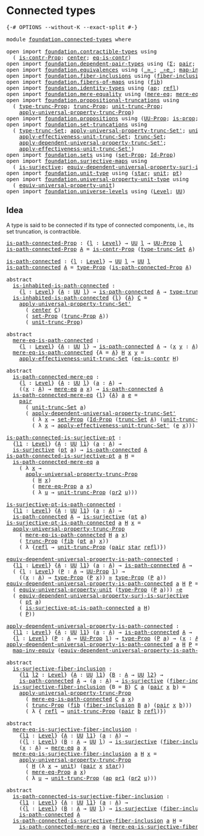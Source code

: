 # Connected types

<pre class="Agda"><a id="28" class="Symbol">{-#</a> <a id="32" class="Keyword">OPTIONS</a> <a id="40" class="Pragma">--without-K</a> <a id="52" class="Pragma">--exact-split</a> <a id="66" class="Symbol">#-}</a>

<a id="71" class="Keyword">module</a> <a id="78" href="foundation.connected-types.html" class="Module">foundation.connected-types</a> <a id="105" class="Keyword">where</a>

<a id="112" class="Keyword">open</a> <a id="117" class="Keyword">import</a> <a id="124" href="foundation.contractible-types.html" class="Module">foundation.contractible-types</a> <a id="154" class="Keyword">using</a>
  <a id="162" class="Symbol">(</a> <a id="164" href="foundation.contractible-types.html#1246" class="Function">is-contr-Prop</a><a id="177" class="Symbol">;</a> <a id="179" href="foundation-core.contractible-types.html#1085" class="Function">center</a><a id="185" class="Symbol">;</a> <a id="187" href="foundation-core.contractible-types.html#1299" class="Function">eq-is-contr</a><a id="198" class="Symbol">)</a>
<a id="200" class="Keyword">open</a> <a id="205" class="Keyword">import</a> <a id="212" href="foundation.dependent-pair-types.html" class="Module">foundation.dependent-pair-types</a> <a id="244" class="Keyword">using</a> <a id="250" class="Symbol">(</a><a id="251" href="foundation-core.dependent-pair-types.html#502" class="Record">Σ</a><a id="252" class="Symbol">;</a> <a id="254" href="foundation-core.dependent-pair-types.html#575" class="InductiveConstructor">pair</a><a id="258" class="Symbol">;</a> <a id="260" href="foundation-core.dependent-pair-types.html#592" class="Field">pr1</a><a id="263" class="Symbol">;</a> <a id="265" href="foundation-core.dependent-pair-types.html#604" class="Field">pr2</a><a id="268" class="Symbol">)</a>
<a id="270" class="Keyword">open</a> <a id="275" class="Keyword">import</a> <a id="282" href="foundation.equivalences.html" class="Module">foundation.equivalences</a> <a id="306" class="Keyword">using</a> <a id="312" class="Symbol">(</a><a id="313" href="foundation-core.equivalences.html#1607" class="Function Operator">_≃_</a><a id="316" class="Symbol">;</a> <a id="318" href="foundation-core.equivalences.html#7855" class="Function Operator">_∘e_</a><a id="322" class="Symbol">;</a> <a id="324" href="foundation-core.equivalences.html#5022" class="Function">map-inv-equiv</a><a id="337" class="Symbol">)</a>
<a id="339" class="Keyword">open</a> <a id="344" class="Keyword">import</a> <a id="351" href="foundation.fiber-inclusions.html" class="Module">foundation.fiber-inclusions</a> <a id="379" class="Keyword">using</a> <a id="385" class="Symbol">(</a><a id="386" href="foundation.fiber-inclusions.html#2100" class="Function">fiber-inclusion</a><a id="401" class="Symbol">)</a>
<a id="403" class="Keyword">open</a> <a id="408" class="Keyword">import</a> <a id="415" href="foundation.fibers-of-maps.html" class="Module">foundation.fibers-of-maps</a> <a id="441" class="Keyword">using</a> <a id="447" class="Symbol">(</a><a id="448" href="foundation-core.fibers-of-maps.html#928" class="Function">fib</a><a id="451" class="Symbol">)</a>
<a id="453" class="Keyword">open</a> <a id="458" class="Keyword">import</a> <a id="465" href="foundation.identity-types.html" class="Module">foundation.identity-types</a> <a id="491" class="Keyword">using</a> <a id="497" class="Symbol">(</a><a id="498" href="foundation-core.identity-types.html#2853" class="Function">ap</a><a id="500" class="Symbol">;</a> <a id="502" href="foundation-core.identity-types.html#694" class="InductiveConstructor">refl</a><a id="506" class="Symbol">)</a>
<a id="508" class="Keyword">open</a> <a id="513" class="Keyword">import</a> <a id="520" href="foundation.mere-equality.html" class="Module">foundation.mere-equality</a> <a id="545" class="Keyword">using</a> <a id="551" class="Symbol">(</a><a id="552" href="foundation.mere-equality.html#1100" class="Function">mere-eq</a><a id="559" class="Symbol">;</a> <a id="561" href="foundation.mere-equality.html#1000" class="Function">mere-eq-Prop</a><a id="573" class="Symbol">)</a>
<a id="575" class="Keyword">open</a> <a id="580" class="Keyword">import</a> <a id="587" href="foundation.propositional-truncations.html" class="Module">foundation.propositional-truncations</a> <a id="624" class="Keyword">using</a>
  <a id="632" class="Symbol">(</a> <a id="634" href="foundation.propositional-truncations.html#2012" class="Function">type-trunc-Prop</a><a id="649" class="Symbol">;</a> <a id="651" href="foundation.propositional-truncations.html#2510" class="Function">trunc-Prop</a><a id="661" class="Symbol">;</a> <a id="663" href="foundation.propositional-truncations.html#2096" class="Function">unit-trunc-Prop</a><a id="678" class="Symbol">;</a>
    <a id="684" href="foundation.propositional-truncations.html#5581" class="Function">apply-universal-property-trunc-Prop</a><a id="719" class="Symbol">)</a>
<a id="721" class="Keyword">open</a> <a id="726" class="Keyword">import</a> <a id="733" href="foundation.propositions.html" class="Module">foundation.propositions</a> <a id="757" class="Keyword">using</a> <a id="763" class="Symbol">(</a><a id="764" href="foundation-core.propositions.html#1380" class="Function">UU-Prop</a><a id="771" class="Symbol">;</a> <a id="773" href="foundation-core.propositions.html#1295" class="Function">is-prop</a><a id="780" class="Symbol">;</a> <a id="782" href="foundation-core.propositions.html#1482" class="Function">type-Prop</a><a id="791" class="Symbol">)</a>
<a id="793" class="Keyword">open</a> <a id="798" class="Keyword">import</a> <a id="805" href="foundation.set-truncations.html" class="Module">foundation.set-truncations</a> <a id="832" class="Keyword">using</a>
  <a id="840" class="Symbol">(</a> <a id="842" href="foundation.set-truncations.html#3498" class="Postulate">type-trunc-Set</a><a id="856" class="Symbol">;</a> <a id="858" href="foundation.set-truncations.html#8250" class="Function">apply-universal-property-trunc-Set&#39;</a><a id="893" class="Symbol">;</a> <a id="895" href="foundation.set-truncations.html#3762" class="Postulate">unit-trunc-Set</a><a id="909" class="Symbol">;</a>
    <a id="915" href="foundation.set-truncations.html#11367" class="Function">apply-effectiveness-unit-trunc-Set</a><a id="949" class="Symbol">;</a> <a id="951" href="foundation.set-truncations.html#3630" class="Function">trunc-Set</a><a id="960" class="Symbol">;</a>
    <a id="966" href="foundation.set-truncations.html#6207" class="Function">apply-dependent-universal-property-trunc-Set&#39;</a><a id="1011" class="Symbol">;</a>
    <a id="1017" href="foundation.set-truncations.html#11621" class="Function">apply-effectiveness-unit-trunc-Set&#39;</a><a id="1052" class="Symbol">)</a>
<a id="1054" class="Keyword">open</a> <a id="1059" class="Keyword">import</a> <a id="1066" href="foundation.sets.html" class="Module">foundation.sets</a> <a id="1082" class="Keyword">using</a> <a id="1088" class="Symbol">(</a><a id="1089" href="foundation-core.sets.html#3062" class="Function">set-Prop</a><a id="1097" class="Symbol">;</a> <a id="1099" href="foundation-core.sets.html#1407" class="Function">Id-Prop</a><a id="1106" class="Symbol">)</a>
<a id="1108" class="Keyword">open</a> <a id="1113" class="Keyword">import</a> <a id="1120" href="foundation.surjective-maps.html" class="Module">foundation.surjective-maps</a> <a id="1147" class="Keyword">using</a>
  <a id="1155" class="Symbol">(</a> <a id="1157" href="foundation.surjective-maps.html#1905" class="Function">is-surjective</a><a id="1170" class="Symbol">;</a> <a id="1172" href="foundation.surjective-maps.html#4745" class="Function">equiv-dependent-universal-property-surj-is-surjective</a><a id="1225" class="Symbol">)</a>
<a id="1227" class="Keyword">open</a> <a id="1232" class="Keyword">import</a> <a id="1239" href="foundation.unit-type.html" class="Module">foundation.unit-type</a> <a id="1260" class="Keyword">using</a> <a id="1266" class="Symbol">(</a><a id="1267" href="foundation.unit-type.html#1099" class="InductiveConstructor">star</a><a id="1271" class="Symbol">;</a> <a id="1273" href="foundation.unit-type.html#1075" class="Datatype">unit</a><a id="1277" class="Symbol">;</a> <a id="1279" href="foundation.unit-type.html#1589" class="Function">pt</a><a id="1281" class="Symbol">)</a>
<a id="1283" class="Keyword">open</a> <a id="1288" class="Keyword">import</a> <a id="1295" href="foundation.universal-property-unit-type.html" class="Module">foundation.universal-property-unit-type</a> <a id="1335" class="Keyword">using</a>
  <a id="1343" class="Symbol">(</a> <a id="1345" href="foundation.universal-property-unit-type.html#2087" class="Function">equiv-universal-property-unit</a><a id="1374" class="Symbol">)</a>
<a id="1376" class="Keyword">open</a> <a id="1381" class="Keyword">import</a> <a id="1388" href="foundation.universe-levels.html" class="Module">foundation.universe-levels</a> <a id="1415" class="Keyword">using</a> <a id="1421" class="Symbol">(</a><a id="1422" href="Agda.Primitive.html#597" class="Postulate">Level</a><a id="1427" class="Symbol">;</a> <a id="1429" href="foundation-core.universe-levels.html#222" class="Primitive">UU</a><a id="1431" class="Symbol">)</a>
</pre>
## Idea

A type is said to be connected if its type of connected components, i.e., its set truncation, is contractible.

<pre class="Agda"><a id="is-path-connected-Prop"></a><a id="1567" href="foundation.connected-types.html#1567" class="Function">is-path-connected-Prop</a> <a id="1590" class="Symbol">:</a> <a id="1592" class="Symbol">{</a><a id="1593" href="foundation.connected-types.html#1593" class="Bound">l</a> <a id="1595" class="Symbol">:</a> <a id="1597" href="Agda.Primitive.html#597" class="Postulate">Level</a><a id="1602" class="Symbol">}</a> <a id="1604" class="Symbol">→</a> <a id="1606" href="foundation-core.universe-levels.html#222" class="Primitive">UU</a> <a id="1609" href="foundation.connected-types.html#1593" class="Bound">l</a> <a id="1611" class="Symbol">→</a> <a id="1613" href="foundation-core.propositions.html#1380" class="Function">UU-Prop</a> <a id="1621" href="foundation.connected-types.html#1593" class="Bound">l</a>
<a id="1623" href="foundation.connected-types.html#1567" class="Function">is-path-connected-Prop</a> <a id="1646" href="foundation.connected-types.html#1646" class="Bound">A</a> <a id="1648" class="Symbol">=</a> <a id="1650" href="foundation.contractible-types.html#1246" class="Function">is-contr-Prop</a> <a id="1664" class="Symbol">(</a><a id="1665" href="foundation.set-truncations.html#3498" class="Postulate">type-trunc-Set</a> <a id="1680" href="foundation.connected-types.html#1646" class="Bound">A</a><a id="1681" class="Symbol">)</a>

<a id="is-path-connected"></a><a id="1684" href="foundation.connected-types.html#1684" class="Function">is-path-connected</a> <a id="1702" class="Symbol">:</a> <a id="1704" class="Symbol">{</a><a id="1705" href="foundation.connected-types.html#1705" class="Bound">l</a> <a id="1707" class="Symbol">:</a> <a id="1709" href="Agda.Primitive.html#597" class="Postulate">Level</a><a id="1714" class="Symbol">}</a> <a id="1716" class="Symbol">→</a> <a id="1718" href="foundation-core.universe-levels.html#222" class="Primitive">UU</a> <a id="1721" href="foundation.connected-types.html#1705" class="Bound">l</a> <a id="1723" class="Symbol">→</a> <a id="1725" href="foundation-core.universe-levels.html#222" class="Primitive">UU</a> <a id="1728" href="foundation.connected-types.html#1705" class="Bound">l</a>
<a id="1730" href="foundation.connected-types.html#1684" class="Function">is-path-connected</a> <a id="1748" href="foundation.connected-types.html#1748" class="Bound">A</a> <a id="1750" class="Symbol">=</a> <a id="1752" href="foundation-core.propositions.html#1482" class="Function">type-Prop</a> <a id="1762" class="Symbol">(</a><a id="1763" href="foundation.connected-types.html#1567" class="Function">is-path-connected-Prop</a> <a id="1786" href="foundation.connected-types.html#1748" class="Bound">A</a><a id="1787" class="Symbol">)</a>

<a id="1790" class="Keyword">abstract</a>
  <a id="is-inhabited-is-path-connected"></a><a id="1801" href="foundation.connected-types.html#1801" class="Function">is-inhabited-is-path-connected</a> <a id="1832" class="Symbol">:</a>
    <a id="1838" class="Symbol">{</a><a id="1839" href="foundation.connected-types.html#1839" class="Bound">l</a> <a id="1841" class="Symbol">:</a> <a id="1843" href="Agda.Primitive.html#597" class="Postulate">Level</a><a id="1848" class="Symbol">}</a> <a id="1850" class="Symbol">{</a><a id="1851" href="foundation.connected-types.html#1851" class="Bound">A</a> <a id="1853" class="Symbol">:</a> <a id="1855" href="foundation-core.universe-levels.html#222" class="Primitive">UU</a> <a id="1858" href="foundation.connected-types.html#1839" class="Bound">l</a><a id="1859" class="Symbol">}</a> <a id="1861" class="Symbol">→</a> <a id="1863" href="foundation.connected-types.html#1684" class="Function">is-path-connected</a> <a id="1881" href="foundation.connected-types.html#1851" class="Bound">A</a> <a id="1883" class="Symbol">→</a> <a id="1885" href="foundation.propositional-truncations.html#2012" class="Function">type-trunc-Prop</a> <a id="1901" href="foundation.connected-types.html#1851" class="Bound">A</a>
  <a id="1905" href="foundation.connected-types.html#1801" class="Function">is-inhabited-is-path-connected</a> <a id="1936" class="Symbol">{</a><a id="1937" href="foundation.connected-types.html#1937" class="Bound">l</a><a id="1938" class="Symbol">}</a> <a id="1940" class="Symbol">{</a><a id="1941" href="foundation.connected-types.html#1941" class="Bound">A</a><a id="1942" class="Symbol">}</a> <a id="1944" href="foundation.connected-types.html#1944" class="Bound">C</a> <a id="1946" class="Symbol">=</a>
    <a id="1952" href="foundation.set-truncations.html#8250" class="Function">apply-universal-property-trunc-Set&#39;</a>
      <a id="1994" class="Symbol">(</a> <a id="1996" href="foundation-core.contractible-types.html#1085" class="Function">center</a> <a id="2003" href="foundation.connected-types.html#1944" class="Bound">C</a><a id="2004" class="Symbol">)</a>
      <a id="2012" class="Symbol">(</a> <a id="2014" href="foundation-core.sets.html#3062" class="Function">set-Prop</a> <a id="2023" class="Symbol">(</a><a id="2024" href="foundation.propositional-truncations.html#2510" class="Function">trunc-Prop</a> <a id="2035" href="foundation.connected-types.html#1941" class="Bound">A</a><a id="2036" class="Symbol">))</a>
      <a id="2045" class="Symbol">(</a> <a id="2047" href="foundation.propositional-truncations.html#2096" class="Function">unit-trunc-Prop</a><a id="2062" class="Symbol">)</a>

<a id="2065" class="Keyword">abstract</a>
  <a id="mere-eq-is-path-connected"></a><a id="2076" href="foundation.connected-types.html#2076" class="Function">mere-eq-is-path-connected</a> <a id="2102" class="Symbol">:</a>
    <a id="2108" class="Symbol">{</a><a id="2109" href="foundation.connected-types.html#2109" class="Bound">l</a> <a id="2111" class="Symbol">:</a> <a id="2113" href="Agda.Primitive.html#597" class="Postulate">Level</a><a id="2118" class="Symbol">}</a> <a id="2120" class="Symbol">{</a><a id="2121" href="foundation.connected-types.html#2121" class="Bound">A</a> <a id="2123" class="Symbol">:</a> <a id="2125" href="foundation-core.universe-levels.html#222" class="Primitive">UU</a> <a id="2128" href="foundation.connected-types.html#2109" class="Bound">l</a><a id="2129" class="Symbol">}</a> <a id="2131" class="Symbol">→</a> <a id="2133" href="foundation.connected-types.html#1684" class="Function">is-path-connected</a> <a id="2151" href="foundation.connected-types.html#2121" class="Bound">A</a> <a id="2153" class="Symbol">→</a> <a id="2155" class="Symbol">(</a><a id="2156" href="foundation.connected-types.html#2156" class="Bound">x</a> <a id="2158" href="foundation.connected-types.html#2158" class="Bound">y</a> <a id="2160" class="Symbol">:</a> <a id="2162" href="foundation.connected-types.html#2121" class="Bound">A</a><a id="2163" class="Symbol">)</a> <a id="2165" class="Symbol">→</a> <a id="2167" href="foundation.mere-equality.html#1100" class="Function">mere-eq</a> <a id="2175" href="foundation.connected-types.html#2156" class="Bound">x</a> <a id="2177" href="foundation.connected-types.html#2158" class="Bound">y</a>
  <a id="2181" href="foundation.connected-types.html#2076" class="Function">mere-eq-is-path-connected</a> <a id="2207" class="Symbol">{</a><a id="2208" class="Argument">A</a> <a id="2210" class="Symbol">=</a> <a id="2212" href="foundation.connected-types.html#2212" class="Bound">A</a><a id="2213" class="Symbol">}</a> <a id="2215" href="foundation.connected-types.html#2215" class="Bound">H</a> <a id="2217" href="foundation.connected-types.html#2217" class="Bound">x</a> <a id="2219" href="foundation.connected-types.html#2219" class="Bound">y</a> <a id="2221" class="Symbol">=</a>
    <a id="2227" href="foundation.set-truncations.html#11367" class="Function">apply-effectiveness-unit-trunc-Set</a> <a id="2262" class="Symbol">(</a><a id="2263" href="foundation-core.contractible-types.html#1299" class="Function">eq-is-contr</a> <a id="2275" href="foundation.connected-types.html#2215" class="Bound">H</a><a id="2276" class="Symbol">)</a>

<a id="2279" class="Keyword">abstract</a>
  <a id="is-path-connected-mere-eq"></a><a id="2290" href="foundation.connected-types.html#2290" class="Function">is-path-connected-mere-eq</a> <a id="2316" class="Symbol">:</a>
    <a id="2322" class="Symbol">{</a><a id="2323" href="foundation.connected-types.html#2323" class="Bound">l</a> <a id="2325" class="Symbol">:</a> <a id="2327" href="Agda.Primitive.html#597" class="Postulate">Level</a><a id="2332" class="Symbol">}</a> <a id="2334" class="Symbol">{</a><a id="2335" href="foundation.connected-types.html#2335" class="Bound">A</a> <a id="2337" class="Symbol">:</a> <a id="2339" href="foundation-core.universe-levels.html#222" class="Primitive">UU</a> <a id="2342" href="foundation.connected-types.html#2323" class="Bound">l</a><a id="2343" class="Symbol">}</a> <a id="2345" class="Symbol">(</a><a id="2346" href="foundation.connected-types.html#2346" class="Bound">a</a> <a id="2348" class="Symbol">:</a> <a id="2350" href="foundation.connected-types.html#2335" class="Bound">A</a><a id="2351" class="Symbol">)</a> <a id="2353" class="Symbol">→</a>
    <a id="2359" class="Symbol">((</a><a id="2361" href="foundation.connected-types.html#2361" class="Bound">x</a> <a id="2363" class="Symbol">:</a> <a id="2365" href="foundation.connected-types.html#2335" class="Bound">A</a><a id="2366" class="Symbol">)</a> <a id="2368" class="Symbol">→</a> <a id="2370" href="foundation.mere-equality.html#1100" class="Function">mere-eq</a> <a id="2378" href="foundation.connected-types.html#2346" class="Bound">a</a> <a id="2380" href="foundation.connected-types.html#2361" class="Bound">x</a><a id="2381" class="Symbol">)</a> <a id="2383" class="Symbol">→</a> <a id="2385" href="foundation.connected-types.html#1684" class="Function">is-path-connected</a> <a id="2403" href="foundation.connected-types.html#2335" class="Bound">A</a>
  <a id="2407" href="foundation.connected-types.html#2290" class="Function">is-path-connected-mere-eq</a> <a id="2433" class="Symbol">{</a><a id="2434" href="foundation.connected-types.html#2434" class="Bound">l</a><a id="2435" class="Symbol">}</a> <a id="2437" class="Symbol">{</a><a id="2438" href="foundation.connected-types.html#2438" class="Bound">A</a><a id="2439" class="Symbol">}</a> <a id="2441" href="foundation.connected-types.html#2441" class="Bound">a</a> <a id="2443" href="foundation.connected-types.html#2443" class="Bound">e</a> <a id="2445" class="Symbol">=</a>
    <a id="2451" href="foundation-core.dependent-pair-types.html#575" class="InductiveConstructor">pair</a>
      <a id="2462" class="Symbol">(</a> <a id="2464" href="foundation.set-truncations.html#3762" class="Postulate">unit-trunc-Set</a> <a id="2479" href="foundation.connected-types.html#2441" class="Bound">a</a><a id="2480" class="Symbol">)</a>
      <a id="2488" class="Symbol">(</a> <a id="2490" href="foundation.set-truncations.html#6207" class="Function">apply-dependent-universal-property-trunc-Set&#39;</a>
        <a id="2544" class="Symbol">(</a> <a id="2546" class="Symbol">λ</a> <a id="2548" href="foundation.connected-types.html#2548" class="Bound">x</a> <a id="2550" class="Symbol">→</a> <a id="2552" href="foundation-core.sets.html#3062" class="Function">set-Prop</a> <a id="2561" class="Symbol">(</a><a id="2562" href="foundation-core.sets.html#1407" class="Function">Id-Prop</a> <a id="2570" class="Symbol">(</a><a id="2571" href="foundation.set-truncations.html#3630" class="Function">trunc-Set</a> <a id="2581" href="foundation.connected-types.html#2438" class="Bound">A</a><a id="2582" class="Symbol">)</a> <a id="2584" class="Symbol">(</a><a id="2585" href="foundation.set-truncations.html#3762" class="Postulate">unit-trunc-Set</a> <a id="2600" href="foundation.connected-types.html#2441" class="Bound">a</a><a id="2601" class="Symbol">)</a> <a id="2603" href="foundation.connected-types.html#2548" class="Bound">x</a><a id="2604" class="Symbol">))</a>
        <a id="2615" class="Symbol">(</a> <a id="2617" class="Symbol">λ</a> <a id="2619" href="foundation.connected-types.html#2619" class="Bound">x</a> <a id="2621" class="Symbol">→</a> <a id="2623" href="foundation.set-truncations.html#11621" class="Function">apply-effectiveness-unit-trunc-Set&#39;</a> <a id="2659" class="Symbol">(</a><a id="2660" href="foundation.connected-types.html#2443" class="Bound">e</a> <a id="2662" href="foundation.connected-types.html#2619" class="Bound">x</a><a id="2663" class="Symbol">)))</a>

<a id="is-path-connected-is-surjective-pt"></a><a id="2668" href="foundation.connected-types.html#2668" class="Function">is-path-connected-is-surjective-pt</a> <a id="2703" class="Symbol">:</a>
  <a id="2707" class="Symbol">{</a><a id="2708" href="foundation.connected-types.html#2708" class="Bound">l1</a> <a id="2711" class="Symbol">:</a> <a id="2713" href="Agda.Primitive.html#597" class="Postulate">Level</a><a id="2718" class="Symbol">}</a> <a id="2720" class="Symbol">{</a><a id="2721" href="foundation.connected-types.html#2721" class="Bound">A</a> <a id="2723" class="Symbol">:</a> <a id="2725" href="foundation-core.universe-levels.html#222" class="Primitive">UU</a> <a id="2728" href="foundation.connected-types.html#2708" class="Bound">l1</a><a id="2730" class="Symbol">}</a> <a id="2732" class="Symbol">(</a><a id="2733" href="foundation.connected-types.html#2733" class="Bound">a</a> <a id="2735" class="Symbol">:</a> <a id="2737" href="foundation.connected-types.html#2721" class="Bound">A</a><a id="2738" class="Symbol">)</a> <a id="2740" class="Symbol">→</a>
  <a id="2744" href="foundation.surjective-maps.html#1905" class="Function">is-surjective</a> <a id="2758" class="Symbol">(</a><a id="2759" href="foundation.unit-type.html#1589" class="Function">pt</a> <a id="2762" href="foundation.connected-types.html#2733" class="Bound">a</a><a id="2763" class="Symbol">)</a> <a id="2765" class="Symbol">→</a> <a id="2767" href="foundation.connected-types.html#1684" class="Function">is-path-connected</a> <a id="2785" href="foundation.connected-types.html#2721" class="Bound">A</a>
<a id="2787" href="foundation.connected-types.html#2668" class="Function">is-path-connected-is-surjective-pt</a> <a id="2822" href="foundation.connected-types.html#2822" class="Bound">a</a> <a id="2824" href="foundation.connected-types.html#2824" class="Bound">H</a> <a id="2826" class="Symbol">=</a>
  <a id="2830" href="foundation.connected-types.html#2290" class="Function">is-path-connected-mere-eq</a> <a id="2856" href="foundation.connected-types.html#2822" class="Bound">a</a>
    <a id="2862" class="Symbol">(</a> <a id="2864" class="Symbol">λ</a> <a id="2866" href="foundation.connected-types.html#2866" class="Bound">x</a> <a id="2868" class="Symbol">→</a>
      <a id="2876" href="foundation.propositional-truncations.html#5581" class="Function">apply-universal-property-trunc-Prop</a>
        <a id="2920" class="Symbol">(</a> <a id="2922" href="foundation.connected-types.html#2824" class="Bound">H</a> <a id="2924" href="foundation.connected-types.html#2866" class="Bound">x</a><a id="2925" class="Symbol">)</a>
        <a id="2935" class="Symbol">(</a> <a id="2937" href="foundation.mere-equality.html#1000" class="Function">mere-eq-Prop</a> <a id="2950" href="foundation.connected-types.html#2822" class="Bound">a</a> <a id="2952" href="foundation.connected-types.html#2866" class="Bound">x</a><a id="2953" class="Symbol">)</a>
        <a id="2963" class="Symbol">(</a> <a id="2965" class="Symbol">λ</a> <a id="2967" href="foundation.connected-types.html#2967" class="Bound">u</a> <a id="2969" class="Symbol">→</a> <a id="2971" href="foundation.propositional-truncations.html#2096" class="Function">unit-trunc-Prop</a> <a id="2987" class="Symbol">(</a><a id="2988" href="foundation-core.dependent-pair-types.html#604" class="Field">pr2</a> <a id="2992" href="foundation.connected-types.html#2967" class="Bound">u</a><a id="2993" class="Symbol">)))</a>

<a id="is-surjective-pt-is-path-connected"></a><a id="2998" href="foundation.connected-types.html#2998" class="Function">is-surjective-pt-is-path-connected</a> <a id="3033" class="Symbol">:</a>
  <a id="3037" class="Symbol">{</a><a id="3038" href="foundation.connected-types.html#3038" class="Bound">l1</a> <a id="3041" class="Symbol">:</a> <a id="3043" href="Agda.Primitive.html#597" class="Postulate">Level</a><a id="3048" class="Symbol">}</a> <a id="3050" class="Symbol">{</a><a id="3051" href="foundation.connected-types.html#3051" class="Bound">A</a> <a id="3053" class="Symbol">:</a> <a id="3055" href="foundation-core.universe-levels.html#222" class="Primitive">UU</a> <a id="3058" href="foundation.connected-types.html#3038" class="Bound">l1</a><a id="3060" class="Symbol">}</a> <a id="3062" class="Symbol">(</a><a id="3063" href="foundation.connected-types.html#3063" class="Bound">a</a> <a id="3065" class="Symbol">:</a> <a id="3067" href="foundation.connected-types.html#3051" class="Bound">A</a><a id="3068" class="Symbol">)</a> <a id="3070" class="Symbol">→</a>
  <a id="3074" href="foundation.connected-types.html#1684" class="Function">is-path-connected</a> <a id="3092" href="foundation.connected-types.html#3051" class="Bound">A</a> <a id="3094" class="Symbol">→</a> <a id="3096" href="foundation.surjective-maps.html#1905" class="Function">is-surjective</a> <a id="3110" class="Symbol">(</a><a id="3111" href="foundation.unit-type.html#1589" class="Function">pt</a> <a id="3114" href="foundation.connected-types.html#3063" class="Bound">a</a><a id="3115" class="Symbol">)</a>
<a id="3117" href="foundation.connected-types.html#2998" class="Function">is-surjective-pt-is-path-connected</a> <a id="3152" href="foundation.connected-types.html#3152" class="Bound">a</a> <a id="3154" href="foundation.connected-types.html#3154" class="Bound">H</a> <a id="3156" href="foundation.connected-types.html#3156" class="Bound">x</a> <a id="3158" class="Symbol">=</a>
  <a id="3162" href="foundation.propositional-truncations.html#5581" class="Function">apply-universal-property-trunc-Prop</a>
    <a id="3202" class="Symbol">(</a> <a id="3204" href="foundation.connected-types.html#2076" class="Function">mere-eq-is-path-connected</a> <a id="3230" href="foundation.connected-types.html#3154" class="Bound">H</a> <a id="3232" href="foundation.connected-types.html#3152" class="Bound">a</a> <a id="3234" href="foundation.connected-types.html#3156" class="Bound">x</a><a id="3235" class="Symbol">)</a>
    <a id="3241" class="Symbol">(</a> <a id="3243" href="foundation.propositional-truncations.html#2510" class="Function">trunc-Prop</a> <a id="3254" class="Symbol">(</a><a id="3255" href="foundation-core.fibers-of-maps.html#928" class="Function">fib</a> <a id="3259" class="Symbol">(</a><a id="3260" href="foundation.unit-type.html#1589" class="Function">pt</a> <a id="3263" href="foundation.connected-types.html#3152" class="Bound">a</a><a id="3264" class="Symbol">)</a> <a id="3266" href="foundation.connected-types.html#3156" class="Bound">x</a><a id="3267" class="Symbol">))</a>
    <a id="3274" class="Symbol">(</a> <a id="3276" class="Symbol">λ</a> <a id="3278" class="Symbol">{</a><a id="3279" href="foundation-core.identity-types.html#694" class="InductiveConstructor">refl</a> <a id="3284" class="Symbol">→</a> <a id="3286" href="foundation.propositional-truncations.html#2096" class="Function">unit-trunc-Prop</a> <a id="3302" class="Symbol">(</a><a id="3303" href="foundation-core.dependent-pair-types.html#575" class="InductiveConstructor">pair</a> <a id="3308" href="foundation.unit-type.html#1099" class="InductiveConstructor">star</a> <a id="3313" href="foundation-core.identity-types.html#694" class="InductiveConstructor">refl</a><a id="3317" class="Symbol">)})</a>

<a id="equiv-dependent-universal-property-is-path-connected"></a><a id="3322" href="foundation.connected-types.html#3322" class="Function">equiv-dependent-universal-property-is-path-connected</a> <a id="3375" class="Symbol">:</a>
  <a id="3379" class="Symbol">{</a><a id="3380" href="foundation.connected-types.html#3380" class="Bound">l1</a> <a id="3383" class="Symbol">:</a> <a id="3385" href="Agda.Primitive.html#597" class="Postulate">Level</a><a id="3390" class="Symbol">}</a> <a id="3392" class="Symbol">{</a><a id="3393" href="foundation.connected-types.html#3393" class="Bound">A</a> <a id="3395" class="Symbol">:</a> <a id="3397" href="foundation-core.universe-levels.html#222" class="Primitive">UU</a> <a id="3400" href="foundation.connected-types.html#3380" class="Bound">l1</a><a id="3402" class="Symbol">}</a> <a id="3404" class="Symbol">(</a><a id="3405" href="foundation.connected-types.html#3405" class="Bound">a</a> <a id="3407" class="Symbol">:</a> <a id="3409" href="foundation.connected-types.html#3393" class="Bound">A</a><a id="3410" class="Symbol">)</a> <a id="3412" class="Symbol">→</a> <a id="3414" href="foundation.connected-types.html#1684" class="Function">is-path-connected</a> <a id="3432" href="foundation.connected-types.html#3393" class="Bound">A</a> <a id="3434" class="Symbol">→</a>
  <a id="3438" class="Symbol">(</a> <a id="3440" class="Symbol">{</a><a id="3441" href="foundation.connected-types.html#3441" class="Bound">l</a> <a id="3443" class="Symbol">:</a> <a id="3445" href="Agda.Primitive.html#597" class="Postulate">Level</a><a id="3450" class="Symbol">}</a> <a id="3452" class="Symbol">(</a><a id="3453" href="foundation.connected-types.html#3453" class="Bound">P</a> <a id="3455" class="Symbol">:</a> <a id="3457" href="foundation.connected-types.html#3393" class="Bound">A</a> <a id="3459" class="Symbol">→</a> <a id="3461" href="foundation-core.propositions.html#1380" class="Function">UU-Prop</a> <a id="3469" href="foundation.connected-types.html#3441" class="Bound">l</a><a id="3470" class="Symbol">)</a> <a id="3472" class="Symbol">→</a>
    <a id="3478" class="Symbol">((</a><a id="3480" href="foundation.connected-types.html#3480" class="Bound">x</a> <a id="3482" class="Symbol">:</a> <a id="3484" href="foundation.connected-types.html#3393" class="Bound">A</a><a id="3485" class="Symbol">)</a> <a id="3487" class="Symbol">→</a> <a id="3489" href="foundation-core.propositions.html#1482" class="Function">type-Prop</a> <a id="3499" class="Symbol">(</a><a id="3500" href="foundation.connected-types.html#3453" class="Bound">P</a> <a id="3502" href="foundation.connected-types.html#3480" class="Bound">x</a><a id="3503" class="Symbol">))</a> <a id="3506" href="foundation-core.equivalences.html#1607" class="Function Operator">≃</a> <a id="3508" href="foundation-core.propositions.html#1482" class="Function">type-Prop</a> <a id="3518" class="Symbol">(</a><a id="3519" href="foundation.connected-types.html#3453" class="Bound">P</a> <a id="3521" href="foundation.connected-types.html#3405" class="Bound">a</a><a id="3522" class="Symbol">))</a>
<a id="3525" href="foundation.connected-types.html#3322" class="Function">equiv-dependent-universal-property-is-path-connected</a> <a id="3578" href="foundation.connected-types.html#3578" class="Bound">a</a> <a id="3580" href="foundation.connected-types.html#3580" class="Bound">H</a> <a id="3582" href="foundation.connected-types.html#3582" class="Bound">P</a> <a id="3584" class="Symbol">=</a>
  <a id="3588" class="Symbol">(</a> <a id="3590" href="foundation.universal-property-unit-type.html#2087" class="Function">equiv-universal-property-unit</a> <a id="3620" class="Symbol">(</a><a id="3621" href="foundation-core.propositions.html#1482" class="Function">type-Prop</a> <a id="3631" class="Symbol">(</a><a id="3632" href="foundation.connected-types.html#3582" class="Bound">P</a> <a id="3634" href="foundation.connected-types.html#3578" class="Bound">a</a><a id="3635" class="Symbol">)))</a> <a id="3639" href="foundation-core.equivalences.html#7855" class="Function Operator">∘e</a>
  <a id="3644" class="Symbol">(</a> <a id="3646" href="foundation.surjective-maps.html#4745" class="Function">equiv-dependent-universal-property-surj-is-surjective</a>
    <a id="3704" class="Symbol">(</a> <a id="3706" href="foundation.unit-type.html#1589" class="Function">pt</a> <a id="3709" href="foundation.connected-types.html#3578" class="Bound">a</a><a id="3710" class="Symbol">)</a>
    <a id="3716" class="Symbol">(</a> <a id="3718" href="foundation.connected-types.html#2998" class="Function">is-surjective-pt-is-path-connected</a> <a id="3753" href="foundation.connected-types.html#3578" class="Bound">a</a> <a id="3755" href="foundation.connected-types.html#3580" class="Bound">H</a><a id="3756" class="Symbol">)</a>
    <a id="3762" class="Symbol">(</a> <a id="3764" href="foundation.connected-types.html#3582" class="Bound">P</a><a id="3765" class="Symbol">))</a>

<a id="apply-dependent-universal-property-is-path-connected"></a><a id="3769" href="foundation.connected-types.html#3769" class="Function">apply-dependent-universal-property-is-path-connected</a> <a id="3822" class="Symbol">:</a>
  <a id="3826" class="Symbol">{</a><a id="3827" href="foundation.connected-types.html#3827" class="Bound">l1</a> <a id="3830" class="Symbol">:</a> <a id="3832" href="Agda.Primitive.html#597" class="Postulate">Level</a><a id="3837" class="Symbol">}</a> <a id="3839" class="Symbol">{</a><a id="3840" href="foundation.connected-types.html#3840" class="Bound">A</a> <a id="3842" class="Symbol">:</a> <a id="3844" href="foundation-core.universe-levels.html#222" class="Primitive">UU</a> <a id="3847" href="foundation.connected-types.html#3827" class="Bound">l1</a><a id="3849" class="Symbol">}</a> <a id="3851" class="Symbol">(</a><a id="3852" href="foundation.connected-types.html#3852" class="Bound">a</a> <a id="3854" class="Symbol">:</a> <a id="3856" href="foundation.connected-types.html#3840" class="Bound">A</a><a id="3857" class="Symbol">)</a> <a id="3859" class="Symbol">→</a> <a id="3861" href="foundation.connected-types.html#1684" class="Function">is-path-connected</a> <a id="3879" href="foundation.connected-types.html#3840" class="Bound">A</a> <a id="3881" class="Symbol">→</a>
  <a id="3885" class="Symbol">{</a><a id="3886" href="foundation.connected-types.html#3886" class="Bound">l</a> <a id="3888" class="Symbol">:</a> <a id="3890" href="Agda.Primitive.html#597" class="Postulate">Level</a><a id="3895" class="Symbol">}</a> <a id="3897" class="Symbol">(</a><a id="3898" href="foundation.connected-types.html#3898" class="Bound">P</a> <a id="3900" class="Symbol">:</a> <a id="3902" href="foundation.connected-types.html#3840" class="Bound">A</a> <a id="3904" class="Symbol">→</a> <a id="3906" href="foundation-core.propositions.html#1380" class="Function">UU-Prop</a> <a id="3914" href="foundation.connected-types.html#3886" class="Bound">l</a><a id="3915" class="Symbol">)</a> <a id="3917" class="Symbol">→</a> <a id="3919" href="foundation-core.propositions.html#1482" class="Function">type-Prop</a> <a id="3929" class="Symbol">(</a><a id="3930" href="foundation.connected-types.html#3898" class="Bound">P</a> <a id="3932" href="foundation.connected-types.html#3852" class="Bound">a</a><a id="3933" class="Symbol">)</a> <a id="3935" class="Symbol">→</a> <a id="3937" class="Symbol">(</a><a id="3938" href="foundation.connected-types.html#3938" class="Bound">x</a> <a id="3940" class="Symbol">:</a> <a id="3942" href="foundation.connected-types.html#3840" class="Bound">A</a><a id="3943" class="Symbol">)</a> <a id="3945" class="Symbol">→</a> <a id="3947" href="foundation-core.propositions.html#1482" class="Function">type-Prop</a> <a id="3957" class="Symbol">(</a><a id="3958" href="foundation.connected-types.html#3898" class="Bound">P</a> <a id="3960" href="foundation.connected-types.html#3938" class="Bound">x</a><a id="3961" class="Symbol">)</a>
<a id="3963" href="foundation.connected-types.html#3769" class="Function">apply-dependent-universal-property-is-path-connected</a> <a id="4016" href="foundation.connected-types.html#4016" class="Bound">a</a> <a id="4018" href="foundation.connected-types.html#4018" class="Bound">H</a> <a id="4020" href="foundation.connected-types.html#4020" class="Bound">P</a> <a id="4022" class="Symbol">=</a>
  <a id="4026" href="foundation-core.equivalences.html#5022" class="Function">map-inv-equiv</a> <a id="4040" class="Symbol">(</a><a id="4041" href="foundation.connected-types.html#3322" class="Function">equiv-dependent-universal-property-is-path-connected</a> <a id="4094" href="foundation.connected-types.html#4016" class="Bound">a</a> <a id="4096" href="foundation.connected-types.html#4018" class="Bound">H</a> <a id="4098" href="foundation.connected-types.html#4020" class="Bound">P</a><a id="4099" class="Symbol">)</a>

<a id="4102" class="Keyword">abstract</a>
  <a id="is-surjective-fiber-inclusion"></a><a id="4113" href="foundation.connected-types.html#4113" class="Function">is-surjective-fiber-inclusion</a> <a id="4143" class="Symbol">:</a>
    <a id="4149" class="Symbol">{</a><a id="4150" href="foundation.connected-types.html#4150" class="Bound">l1</a> <a id="4153" href="foundation.connected-types.html#4153" class="Bound">l2</a> <a id="4156" class="Symbol">:</a> <a id="4158" href="Agda.Primitive.html#597" class="Postulate">Level</a><a id="4163" class="Symbol">}</a> <a id="4165" class="Symbol">{</a><a id="4166" href="foundation.connected-types.html#4166" class="Bound">A</a> <a id="4168" class="Symbol">:</a> <a id="4170" href="foundation-core.universe-levels.html#222" class="Primitive">UU</a> <a id="4173" href="foundation.connected-types.html#4150" class="Bound">l1</a><a id="4175" class="Symbol">}</a> <a id="4177" class="Symbol">{</a><a id="4178" href="foundation.connected-types.html#4178" class="Bound">B</a> <a id="4180" class="Symbol">:</a> <a id="4182" href="foundation.connected-types.html#4166" class="Bound">A</a> <a id="4184" class="Symbol">→</a> <a id="4186" href="foundation-core.universe-levels.html#222" class="Primitive">UU</a> <a id="4189" href="foundation.connected-types.html#4153" class="Bound">l2</a><a id="4191" class="Symbol">}</a> <a id="4193" class="Symbol">→</a>
    <a id="4199" href="foundation.connected-types.html#1684" class="Function">is-path-connected</a> <a id="4217" href="foundation.connected-types.html#4166" class="Bound">A</a> <a id="4219" class="Symbol">→</a> <a id="4221" class="Symbol">(</a><a id="4222" href="foundation.connected-types.html#4222" class="Bound">a</a> <a id="4224" class="Symbol">:</a> <a id="4226" href="foundation.connected-types.html#4166" class="Bound">A</a><a id="4227" class="Symbol">)</a> <a id="4229" class="Symbol">→</a> <a id="4231" href="foundation.surjective-maps.html#1905" class="Function">is-surjective</a> <a id="4245" class="Symbol">(</a><a id="4246" href="foundation.fiber-inclusions.html#2100" class="Function">fiber-inclusion</a> <a id="4262" href="foundation.connected-types.html#4178" class="Bound">B</a> <a id="4264" href="foundation.connected-types.html#4222" class="Bound">a</a><a id="4265" class="Symbol">)</a>
  <a id="4269" href="foundation.connected-types.html#4113" class="Function">is-surjective-fiber-inclusion</a> <a id="4299" class="Symbol">{</a><a id="4300" class="Argument">B</a> <a id="4302" class="Symbol">=</a> <a id="4304" href="foundation.connected-types.html#4304" class="Bound">B</a><a id="4305" class="Symbol">}</a> <a id="4307" href="foundation.connected-types.html#4307" class="Bound">C</a> <a id="4309" href="foundation.connected-types.html#4309" class="Bound">a</a> <a id="4311" class="Symbol">(</a><a id="4312" href="foundation-core.dependent-pair-types.html#575" class="InductiveConstructor">pair</a> <a id="4317" href="foundation.connected-types.html#4317" class="Bound">x</a> <a id="4319" href="foundation.connected-types.html#4319" class="Bound">b</a><a id="4320" class="Symbol">)</a> <a id="4322" class="Symbol">=</a>
    <a id="4328" href="foundation.propositional-truncations.html#5581" class="Function">apply-universal-property-trunc-Prop</a>
      <a id="4370" class="Symbol">(</a> <a id="4372" href="foundation.connected-types.html#2076" class="Function">mere-eq-is-path-connected</a> <a id="4398" href="foundation.connected-types.html#4307" class="Bound">C</a> <a id="4400" href="foundation.connected-types.html#4309" class="Bound">a</a> <a id="4402" href="foundation.connected-types.html#4317" class="Bound">x</a><a id="4403" class="Symbol">)</a>
      <a id="4411" class="Symbol">(</a> <a id="4413" href="foundation.propositional-truncations.html#2510" class="Function">trunc-Prop</a> <a id="4424" class="Symbol">(</a><a id="4425" href="foundation-core.fibers-of-maps.html#928" class="Function">fib</a> <a id="4429" class="Symbol">(</a><a id="4430" href="foundation.fiber-inclusions.html#2100" class="Function">fiber-inclusion</a> <a id="4446" href="foundation.connected-types.html#4304" class="Bound">B</a> <a id="4448" href="foundation.connected-types.html#4309" class="Bound">a</a><a id="4449" class="Symbol">)</a> <a id="4451" class="Symbol">(</a><a id="4452" href="foundation-core.dependent-pair-types.html#575" class="InductiveConstructor">pair</a> <a id="4457" href="foundation.connected-types.html#4317" class="Bound">x</a> <a id="4459" href="foundation.connected-types.html#4319" class="Bound">b</a><a id="4460" class="Symbol">)))</a>
      <a id="4470" class="Symbol">(</a> <a id="4472" class="Symbol">λ</a> <a id="4474" class="Symbol">{</a> <a id="4476" href="foundation-core.identity-types.html#694" class="InductiveConstructor">refl</a> <a id="4481" class="Symbol">→</a> <a id="4483" href="foundation.propositional-truncations.html#2096" class="Function">unit-trunc-Prop</a> <a id="4499" class="Symbol">(</a><a id="4500" href="foundation-core.dependent-pair-types.html#575" class="InductiveConstructor">pair</a> <a id="4505" href="foundation.connected-types.html#4319" class="Bound">b</a> <a id="4507" href="foundation-core.identity-types.html#694" class="InductiveConstructor">refl</a><a id="4511" class="Symbol">)})</a>

<a id="4516" class="Keyword">abstract</a>
  <a id="mere-eq-is-surjective-fiber-inclusion"></a><a id="4527" href="foundation.connected-types.html#4527" class="Function">mere-eq-is-surjective-fiber-inclusion</a> <a id="4565" class="Symbol">:</a>
    <a id="4571" class="Symbol">{</a><a id="4572" href="foundation.connected-types.html#4572" class="Bound">l1</a> <a id="4575" class="Symbol">:</a> <a id="4577" href="Agda.Primitive.html#597" class="Postulate">Level</a><a id="4582" class="Symbol">}</a> <a id="4584" class="Symbol">{</a><a id="4585" href="foundation.connected-types.html#4585" class="Bound">A</a> <a id="4587" class="Symbol">:</a> <a id="4589" href="foundation-core.universe-levels.html#222" class="Primitive">UU</a> <a id="4592" href="foundation.connected-types.html#4572" class="Bound">l1</a><a id="4594" class="Symbol">}</a> <a id="4596" class="Symbol">(</a><a id="4597" href="foundation.connected-types.html#4597" class="Bound">a</a> <a id="4599" class="Symbol">:</a> <a id="4601" href="foundation.connected-types.html#4585" class="Bound">A</a><a id="4602" class="Symbol">)</a> <a id="4604" class="Symbol">→</a>
    <a id="4610" class="Symbol">({</a><a id="4612" href="foundation.connected-types.html#4612" class="Bound">l</a> <a id="4614" class="Symbol">:</a> <a id="4616" href="Agda.Primitive.html#597" class="Postulate">Level</a><a id="4621" class="Symbol">}</a> <a id="4623" class="Symbol">(</a><a id="4624" href="foundation.connected-types.html#4624" class="Bound">B</a> <a id="4626" class="Symbol">:</a> <a id="4628" href="foundation.connected-types.html#4585" class="Bound">A</a> <a id="4630" class="Symbol">→</a> <a id="4632" href="foundation-core.universe-levels.html#222" class="Primitive">UU</a> <a id="4635" href="foundation.connected-types.html#4612" class="Bound">l</a><a id="4636" class="Symbol">)</a> <a id="4638" class="Symbol">→</a> <a id="4640" href="foundation.surjective-maps.html#1905" class="Function">is-surjective</a> <a id="4654" class="Symbol">(</a><a id="4655" href="foundation.fiber-inclusions.html#2100" class="Function">fiber-inclusion</a> <a id="4671" href="foundation.connected-types.html#4624" class="Bound">B</a> <a id="4673" href="foundation.connected-types.html#4597" class="Bound">a</a><a id="4674" class="Symbol">))</a> <a id="4677" class="Symbol">→</a>
    <a id="4683" class="Symbol">(</a><a id="4684" href="foundation.connected-types.html#4684" class="Bound">x</a> <a id="4686" class="Symbol">:</a> <a id="4688" href="foundation.connected-types.html#4585" class="Bound">A</a><a id="4689" class="Symbol">)</a> <a id="4691" class="Symbol">→</a> <a id="4693" href="foundation.mere-equality.html#1100" class="Function">mere-eq</a> <a id="4701" href="foundation.connected-types.html#4597" class="Bound">a</a> <a id="4703" href="foundation.connected-types.html#4684" class="Bound">x</a>
  <a id="4707" href="foundation.connected-types.html#4527" class="Function">mere-eq-is-surjective-fiber-inclusion</a> <a id="4745" href="foundation.connected-types.html#4745" class="Bound">a</a> <a id="4747" href="foundation.connected-types.html#4747" class="Bound">H</a> <a id="4749" href="foundation.connected-types.html#4749" class="Bound">x</a> <a id="4751" class="Symbol">=</a>
    <a id="4757" href="foundation.propositional-truncations.html#5581" class="Function">apply-universal-property-trunc-Prop</a>
      <a id="4799" class="Symbol">(</a> <a id="4801" href="foundation.connected-types.html#4747" class="Bound">H</a> <a id="4803" class="Symbol">(λ</a> <a id="4806" href="foundation.connected-types.html#4806" class="Bound">x</a> <a id="4808" class="Symbol">→</a> <a id="4810" href="foundation.unit-type.html#1075" class="Datatype">unit</a><a id="4814" class="Symbol">)</a> <a id="4816" class="Symbol">(</a><a id="4817" href="foundation-core.dependent-pair-types.html#575" class="InductiveConstructor">pair</a> <a id="4822" href="foundation.connected-types.html#4749" class="Bound">x</a> <a id="4824" href="foundation.unit-type.html#1099" class="InductiveConstructor">star</a><a id="4828" class="Symbol">))</a>
      <a id="4837" class="Symbol">(</a> <a id="4839" href="foundation.mere-equality.html#1000" class="Function">mere-eq-Prop</a> <a id="4852" href="foundation.connected-types.html#4745" class="Bound">a</a> <a id="4854" href="foundation.connected-types.html#4749" class="Bound">x</a><a id="4855" class="Symbol">)</a>
      <a id="4863" class="Symbol">(</a> <a id="4865" class="Symbol">λ</a> <a id="4867" href="foundation.connected-types.html#4867" class="Bound">u</a> <a id="4869" class="Symbol">→</a> <a id="4871" href="foundation.propositional-truncations.html#2096" class="Function">unit-trunc-Prop</a> <a id="4887" class="Symbol">(</a><a id="4888" href="foundation-core.identity-types.html#2853" class="Function">ap</a> <a id="4891" href="foundation-core.dependent-pair-types.html#592" class="Field">pr1</a> <a id="4895" class="Symbol">(</a><a id="4896" href="foundation-core.dependent-pair-types.html#604" class="Field">pr2</a> <a id="4900" href="foundation.connected-types.html#4867" class="Bound">u</a><a id="4901" class="Symbol">)))</a>

<a id="4906" class="Keyword">abstract</a>
  <a id="is-path-connected-is-surjective-fiber-inclusion"></a><a id="4917" href="foundation.connected-types.html#4917" class="Function">is-path-connected-is-surjective-fiber-inclusion</a> <a id="4965" class="Symbol">:</a>
    <a id="4971" class="Symbol">{</a><a id="4972" href="foundation.connected-types.html#4972" class="Bound">l1</a> <a id="4975" class="Symbol">:</a> <a id="4977" href="Agda.Primitive.html#597" class="Postulate">Level</a><a id="4982" class="Symbol">}</a> <a id="4984" class="Symbol">{</a><a id="4985" href="foundation.connected-types.html#4985" class="Bound">A</a> <a id="4987" class="Symbol">:</a> <a id="4989" href="foundation-core.universe-levels.html#222" class="Primitive">UU</a> <a id="4992" href="foundation.connected-types.html#4972" class="Bound">l1</a><a id="4994" class="Symbol">}</a> <a id="4996" class="Symbol">(</a><a id="4997" href="foundation.connected-types.html#4997" class="Bound">a</a> <a id="4999" class="Symbol">:</a> <a id="5001" href="foundation.connected-types.html#4985" class="Bound">A</a><a id="5002" class="Symbol">)</a> <a id="5004" class="Symbol">→</a>
    <a id="5010" class="Symbol">({</a><a id="5012" href="foundation.connected-types.html#5012" class="Bound">l</a> <a id="5014" class="Symbol">:</a> <a id="5016" href="Agda.Primitive.html#597" class="Postulate">Level</a><a id="5021" class="Symbol">}</a> <a id="5023" class="Symbol">(</a><a id="5024" href="foundation.connected-types.html#5024" class="Bound">B</a> <a id="5026" class="Symbol">:</a> <a id="5028" href="foundation.connected-types.html#4985" class="Bound">A</a> <a id="5030" class="Symbol">→</a> <a id="5032" href="foundation-core.universe-levels.html#222" class="Primitive">UU</a> <a id="5035" href="foundation.connected-types.html#5012" class="Bound">l</a><a id="5036" class="Symbol">)</a> <a id="5038" class="Symbol">→</a> <a id="5040" href="foundation.surjective-maps.html#1905" class="Function">is-surjective</a> <a id="5054" class="Symbol">(</a><a id="5055" href="foundation.fiber-inclusions.html#2100" class="Function">fiber-inclusion</a> <a id="5071" href="foundation.connected-types.html#5024" class="Bound">B</a> <a id="5073" href="foundation.connected-types.html#4997" class="Bound">a</a><a id="5074" class="Symbol">))</a> <a id="5077" class="Symbol">→</a>
    <a id="5083" href="foundation.connected-types.html#1684" class="Function">is-path-connected</a> <a id="5101" href="foundation.connected-types.html#4985" class="Bound">A</a>
  <a id="5105" href="foundation.connected-types.html#4917" class="Function">is-path-connected-is-surjective-fiber-inclusion</a> <a id="5153" href="foundation.connected-types.html#5153" class="Bound">a</a> <a id="5155" href="foundation.connected-types.html#5155" class="Bound">H</a> <a id="5157" class="Symbol">=</a>
    <a id="5163" href="foundation.connected-types.html#2290" class="Function">is-path-connected-mere-eq</a> <a id="5189" href="foundation.connected-types.html#5153" class="Bound">a</a> <a id="5191" class="Symbol">(</a><a id="5192" href="foundation.connected-types.html#4527" class="Function">mere-eq-is-surjective-fiber-inclusion</a> <a id="5230" href="foundation.connected-types.html#5153" class="Bound">a</a> <a id="5232" href="foundation.connected-types.html#5155" class="Bound">H</a><a id="5233" class="Symbol">)</a>
</pre>